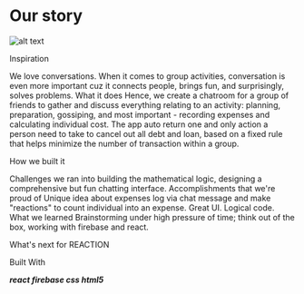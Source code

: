 # Our story

![alt text](https://github.com/nqdai1992/Reaction_JunctionX2018/blob/master/gallery.jpg "Logo pics")

Inspiration 

We love conversations. When it comes to group activities, conversation is even more important cuz it connects people, brings fun, and surprisingly, solves problems.
What it does Hence, we create a chatroom for a group of friends to gather and discuss everything relating to an activity: planning, preparation, gossiping, and most important - recording expenses and calculating individual cost. The app auto return one and only action a person need to take to cancel out all debt and loan, based on a fixed rule that helps minimize the number of transaction within a group.

How we built it

Challenges we ran into building the mathematical logic, designing a comprehensive but fun chatting interface.
Accomplishments that we're proud of Unique idea about expenses log via chat message and make "reactions" to count individual into an expense. Great UI. Logical code.
What we learned Brainstorming under high pressure of time; think out of the box, working with firebase and react.

What's next for REACTION

Built With

**_react firebase css html5_**
